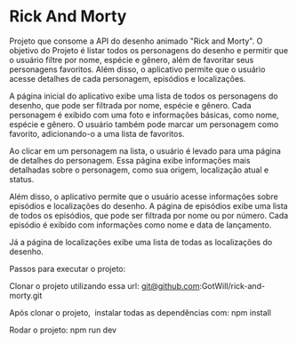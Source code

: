 
# Rick And Morty

Projeto que consome a API do desenho animado "Rick and Morty". O objetivo do Projeto é listar todos os personagens do desenho e permitir que o usuário filtre por nome, espécie e gênero, além de favoritar seus personagens favoritos. Além disso, o aplicativo permite que o usuário acesse detalhes de cada personagem, episódios e localizações.

A página inicial do aplicativo exibe uma lista de todos os personagens do desenho, que pode ser filtrada por nome, espécie e gênero. Cada personagem é exibido com uma foto e informações básicas, como nome, espécie e gênero. O usuário também pode marcar um personagem como favorito, adicionando-o a uma lista de favoritos.

Ao clicar em um personagem na lista, o usuário é levado para uma página de detalhes do personagem. Essa página exibe informações mais detalhadas sobre o personagem, como sua origem, localização atual e status.

Além disso, o aplicativo permite que o usuário acesse informações sobre episódios e localizações do desenho. A página de episódios exibe uma lista de todos os episódios, que pode ser filtrada por nome ou por número. Cada episódio é exibido com informações como nome e data de lançamento.

Já a página de localizações exibe uma lista de todas as localizações do desenho.

Passos para executar o projeto:

Clonar o projeto utilizando essa url: git@github.com:GotWill/rick-and-morty.git

Após clonar o projeto, 
instalar todas as dependências com: npm install

Rodar o projeto: npm run dev

